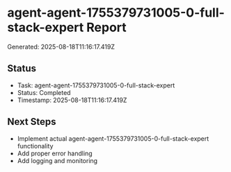 # agent-agent-1755379731005-0-full-stack-expert Report

Generated: 2025-08-18T11:16:17.419Z

## Status
- Task: agent-agent-1755379731005-0-full-stack-expert
- Status: Completed
- Timestamp: 2025-08-18T11:16:17.419Z

## Next Steps
- Implement actual agent-agent-1755379731005-0-full-stack-expert functionality
- Add proper error handling
- Add logging and monitoring
